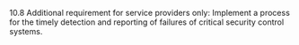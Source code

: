 10.8 Additional requirement for service providers only: Implement a process for the timely detection and reporting of failures of critical security control systems.